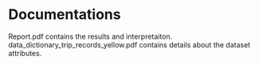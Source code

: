 
# Documentations 
Report.pdf contains the results and interpretaiton. 
data_dictionary_trip_records_yellow.pdf contains details about the dataset attributes.
